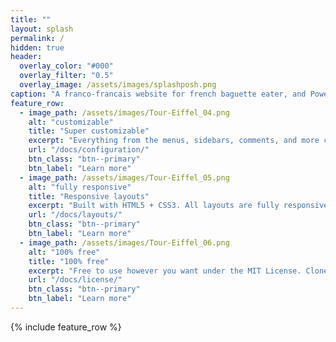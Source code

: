 ```yaml
---
title: ""
layout: splash
permalink: /
hidden: true
header:
  overlay_color: "#000"
  overlay_filter: "0.5"
  overlay_image: /assets/images/splashposh.png
caption: "A franco-francais website for french baguette eater, and PowerShell lover."
feature_row:
  - image_path: /assets/images/Tour-Eiffel_04.png
    alt: "customizable"
    title: "Super customizable"
    excerpt: "Everything from the menus, sidebars, comments, and more can be configured or set with YAML Front Matter."
    url: "/docs/configuration/"
    btn_class: "btn--primary"
    btn_label: "Learn more"
  - image_path: /assets/images/Tour-Eiffel_05.png
    alt: "fully responsive"
    title: "Responsive layouts"
    excerpt: "Built with HTML5 + CSS3. All layouts are fully responsive with helpers to augment your content."
    url: "/docs/layouts/"
    btn_class: "btn--primary"
    btn_label: "Learn more"
  - image_path: /assets/images/Tour-Eiffel_06.png
    alt: "100% free"
    title: "100% free"
    excerpt: "Free to use however you want under the MIT License. Clone it, fork it, customize it... whatever!"
    url: "/docs/license/"
    btn_class: "btn--primary"
    btn_label: "Learn more"
---
```



{% include feature_row %}